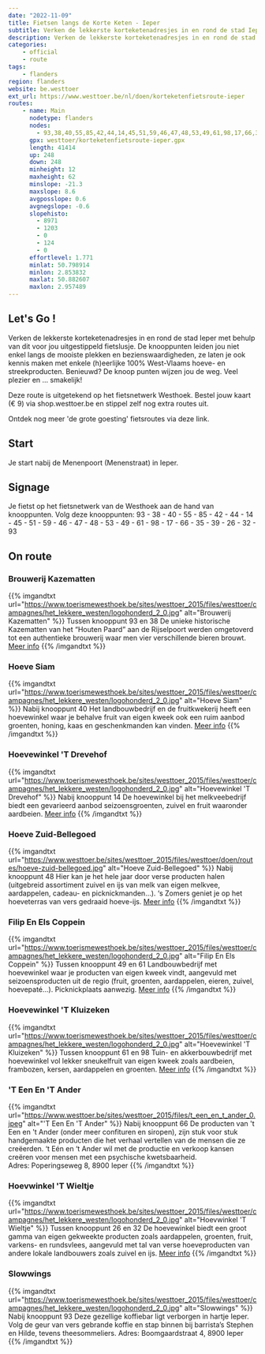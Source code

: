 ```yaml
---
date: "2022-11-09"
title: Fietsen langs de Korte Keten - Ieper
subtitle: Verken de lekkerste korteketenadresjes in en rond de stad Ieper met behulp van dit voor jou uitgestippeld fietslusje
description: Verken de lekkerste korteketenadresjes in en rond de stad Ieper met behulp van dit voor jou uitgestippeld fietslusje
categories:
    - official
    - route
tags:
    - flanders
region: flanders
website: be.westtoer
ext_url: https://www.westtoer.be/nl/doen/korteketenfietsroute-ieper
routes:
    - name: Main
      nodetype: flanders
      nodes:
        - 93,38,40,55,85,42,44,14,45,51,59,46,47,48,53,49,61,98,17,66,35,39,26,32,93
      gpx: westtoer/korteketenfietsroute-ieper.gpx
      length: 41414
      up: 248
      down: 248
      minheight: 12
      maxheight: 62
      minslope: -21.3
      maxslope: 8.6
      avgposslope: 0.6
      avgnegslope: -0.6
      slopehisto:
        - 8971
        - 1203
        - 0
        - 124
        - 0
      effortlevel: 1.771
      minlat: 50.798914
      minlon: 2.853832
      maxlat: 50.882607
      maxlon: 2.957489
---
```


## Let's Go ! 

Verken de lekkerste korteketenadresjes in en rond de stad Ieper met behulp van dit voor jou uitgestippeld fietslusje. De knooppunten leiden jou niet enkel langs de mooiste plekken en bezienswaardigheden, ze laten je ook kennis maken met enkele (h)eerlijke 100% West-Vlaams hoeve- en streekproducten. Benieuwd? De knoop punten wijzen jou de weg. Veel plezier en … smakelijk!

Deze route is uitgetekend op het fietsnetwerk Westhoek. Bestel jouw kaart (€ 9) via shop.westtoer.be en stippel zelf nog extra routes uit. 

Ontdek nog meer 'de grote goesting' fietsroutes via deze link.

## Start

Je start nabij de Menenpoort (Menenstraat) in Ieper.

## Signage

Je fietst op het fietsnetwerk van de Westhoek aan de hand van knooppunten. Volg deze knooppunten: 93 - 38 - 40 - 55 - 85 - 42 - 44 - 14 - 45 - 51 - 59 - 46 - 47 - 48 - 53 - 49 - 61 - 98 - 17 - 66 - 35 - 39 - 26 - 32 - 93

## On route

### Brouwerij Kazematten

{{% imgandtxt url="https://www.toerismewesthoek.be/sites/westtoer_2015/files/westtoer/campagnes/het_lekkere_westen/logohonderd_2_0.jpg" alt="Brouwerij Kazematten" %}}
Tussen knooppunt 93 en 38
	De unieke historische Kazematten van het “Houten Paard” aan de Rijselpoort werden omgetoverd tot een authentieke brouwerij waar men vier verschillende bieren brouwt.
[Meer info](/nl/eten-drinken/brouwerij-kazematten)
{{% /imgandtxt %}}

### Hoeve Siam

{{% imgandtxt url="https://www.toerismewesthoek.be/sites/westtoer_2015/files/westtoer/campagnes/het_lekkere_westen/logohonderd_2_0.jpg" alt="Hoeve Siam" %}}
Nabij knooppunt 40
	Het landbouwbedrijf en de fruitkwekerij heeft een hoevewinkel waar je behalve fruit van eigen kweek ook een ruim aanbod groenten, honing, kaas en geschenkmanden kan vinden.
[Meer info](/nl/eten-drinken/hoeve-siam)
{{% /imgandtxt %}}

### Hoevewinkel 'T Drevehof

{{% imgandtxt url="https://www.toerismewesthoek.be/sites/westtoer_2015/files/westtoer/campagnes/het_lekkere_westen/logohonderd_2_0.jpg" alt="Hoevewinkel 'T Drevehof" %}}
Nabij knooppunt 14
	De hoevewinkel bij het melkveebedrijf biedt een gevarieerd aanbod seizoensgroenten, zuivel en fruit waaronder aardbeien.
[Meer info](/nl/eten-drinken/t-drevehof)
{{% /imgandtxt %}}

### Hoeve Zuid-Bellegoed

{{% imgandtxt url="https://www.westtoer.be/sites/westtoer_2015/files/westtoer/doen/routes/hoeve-zuid-bellegoed.jpg" alt="Hoeve Zuid-Bellegoed" %}}
Nabij knooppunt 48
	Hier kan je het hele jaar door verse producten halen (uitgebreid assortiment zuivel en ijs van melk van eigen melkvee, aardappelen, cadeau- en picknickmanden...). ‘s Zomers geniet je op het hoeveterras van vers gedraaid hoeve-ijs.
[Meer info](/nl/eten-drinken/hoeve-zuid-bellegoed)
{{% /imgandtxt %}}

### Filip En Els Coppein

{{% imgandtxt url="https://www.toerismewesthoek.be/sites/westtoer_2015/files/westtoer/campagnes/het_lekkere_westen/logohonderd_2_0.jpg" alt="Filip En Els Coppein" %}}
Tussen knooppunt 49 en 61
Landbouwbedrijf met hoevewinkel waar je producten van eigen kweek vindt, aangevuld met seizoensproducten uit de regio (fruit, groenten, aardappelen, eieren, zuivel, hoevepaté...). Picknickplaats aanwezig.
[Meer info](/nl/eten-drinken/hoeve-coppein-filip-en-els)
{{% /imgandtxt %}}

### Hoevewinkel 'T Kluizeken

{{% imgandtxt url="https://www.toerismewesthoek.be/sites/westtoer_2015/files/westtoer/campagnes/het_lekkere_westen/logohonderd_2_0.jpg" alt="Hoevewinkel 'T Kluizeken" %}}
Tussen knooppunt 61 en 98
Tuin- en akkerbouwbedrijf met hoevewinkel vol lekker sneukelfruit van eigen kweek zoals aardbeien, frambozen, kersen, aardappelen en groenten.
[Meer info](/nl/eten-drinken/t-kluizeken)
{{% /imgandtxt %}}

### 'T Een En 'T Ander

{{% imgandtxt url="https://www.westtoer.be/sites/westtoer_2015/files/t_een_en_t_ander_0.jpeg" alt="'T Een En 'T Ander" %}}
Nabij knooppunt 66
De producten van 't Een en 't Ander (onder meer confituren en siropen), zijn stuk voor stuk handgemaakte producten die het verhaal vertellen van de mensen die ze creëerden. ‘t Eén en ‘t Ander wil met de productie en verkoop kansen creëren voor mensen met een psychische kwetsbaarheid.
Adres: Poperingseweg 8, 8900 Ieper
{{% /imgandtxt %}}

### Hoevwinkel 'T Wieltje

{{% imgandtxt url="https://www.toerismewesthoek.be/sites/westtoer_2015/files/westtoer/campagnes/het_lekkere_westen/logohonderd_2_0.jpg" alt="Hoevwinkel 'T Wieltje" %}}
Tussen knooppunt 26 en 32
De hoevewinkel biedt een groot gamma van eigen gekweekte producten zoals aardappelen, groenten, fruit, varkens- en rundsvlees, aangevuld met tal van verse hoeveproducten van andere lokale landbouwers zoals zuivel en ijs.
[Meer info](/nl/eten-drinken/hoevewinkel-t-wieltje)
{{% /imgandtxt %}}

### Slowwings

{{% imgandtxt url="https://www.toerismewesthoek.be/sites/westtoer_2015/files/westtoer/campagnes/het_lekkere_westen/logohonderd_2_0.jpg" alt="Slowwings" %}}
Nabij knooppunt 93
Deze gezellige koffiebar ligt verborgen in hartje Ieper. Volg de geur van vers gebrande koffie en stap binnen bij barrista’s Stephen en Hilde, tevens theesommeliers.
Adres: Boomgaardstraat 4, 8900 Ieper
{{% /imgandtxt %}}


